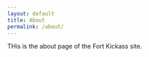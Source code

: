 ```yaml
---
layout: default
title: About
permalink: /about/
---
```


THis is the about page of the Fort Kickass site.

